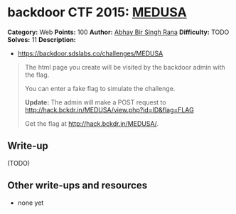 # backdoor CTF 2015: [MEDUSA](https://backdoor.sdslabs.co/challenges/MEDUSA)

**Category:** Web
**Points:** 100
**Author:** [Abhay Bir Singh Rana](https://backdoor.sdslabs.co/users/nemo)
**Difficulty:** TODO
**Solves:** 11
**Description:** 

* <https://backdoor.sdslabs.co/challenges/MEDUSA>

> The html page you create will be visited by the backdoor admin with the flag.
> 
> You can enter a fake flag to simulate the challenge.
> 
> **Update:** The admin will make a POST request to <http://hack.bckdr.in/MEDUSA/view.php?id=ID&flag=FLAG>
> 
> Get the flag at <http://hack.bckdr.in/MEDUSA/>.

## Write-up

(TODO)

## Other write-ups and resources

* none yet